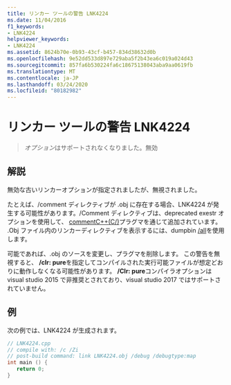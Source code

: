 ```yaml
---
title: リンカー ツールの警告 LNK4224
ms.date: 11/04/2016
f1_keywords:
- LNK4224
helpviewer_keywords:
- LNK4224
ms.assetid: 8624b70e-0b93-43cf-b457-834d38632d0b
ms.openlocfilehash: 9e52dd533d897e729aba5f2b43ea6c019a024d43
ms.sourcegitcommit: 857fa6b530224fa6c18675138043aba9aa0619fb
ms.translationtype: MT
ms.contentlocale: ja-JP
ms.lasthandoff: 03/24/2020
ms.locfileid: "80182982"
---
```

# <a name="linker-tools-warning-lnk4224"></a>リンカー ツールの警告 LNK4224

> *オプション*はサポートされなくなりました。無効

## <a name="remarks"></a>解説

無効な古いリンカーオプションが指定されましたが、無視されました。

たとえば、/comment ディレクティブが .obj に存在する場合、LNK4224 が発生する可能性があります。/Comment ディレクティブは、deprecated exestr オプションを使用して、 [commentC++(C/)](../../preprocessor/comment-c-cpp.md)プラグマを通じて追加されています。 .Obj ファイル内のリンカーディレクティブを表示するには、dumpbin [/all](../../build/reference/all.md)を使用します。

可能であれば、.obj のソースを変更し、プラグマを削除します。 この警告を無視すると、 **/clr: pure**を指定してコンパイルされた実行可能ファイルが想定どおりに動作しなくなる可能性があります。 **/Clr: pure**コンパイラオプションは visual studio 2015 で非推奨とされており、visual studio 2017 ではサポートされていません。

## <a name="example"></a>例

次の例では、LNK4224 が生成されます。

```cpp
// LNK4224.cpp
// compile with: /c /Zi
// post-build command: link LNK4224.obj /debug /debugtype:map
int main () {
   return 0;
}
```

